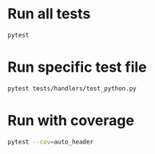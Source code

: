 # Run all tests

```bash
pytest
```

# Run specific test file

```bash
pytest tests/handlers/test_python.py
```

# Run with coverage

```bash
pytest --cov=auto_header
```
